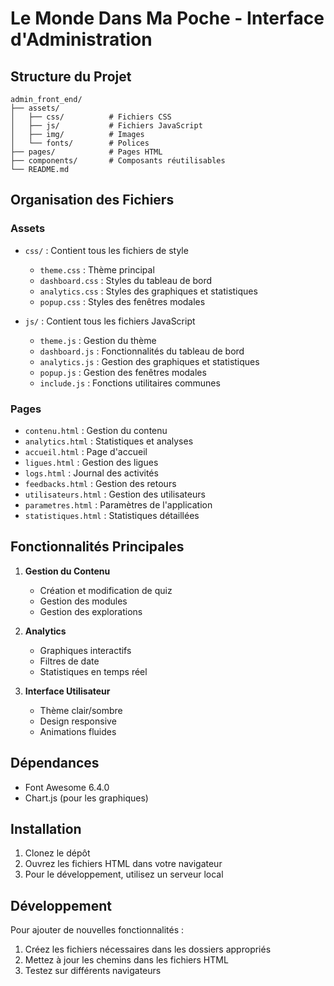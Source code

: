 # Le Monde Dans Ma Poche - Interface d'Administration

## Structure du Projet

```
admin_front_end/
├── assets/
│   ├── css/          # Fichiers CSS
│   ├── js/           # Fichiers JavaScript
│   ├── img/          # Images
│   └── fonts/        # Polices
├── pages/            # Pages HTML
├── components/       # Composants réutilisables
└── README.md
```

## Organisation des Fichiers

### Assets
- `css/` : Contient tous les fichiers de style
  - `theme.css` : Thème principal
  - `dashboard.css` : Styles du tableau de bord
  - `analytics.css` : Styles des graphiques et statistiques
  - `popup.css` : Styles des fenêtres modales

- `js/` : Contient tous les fichiers JavaScript
  - `theme.js` : Gestion du thème
  - `dashboard.js` : Fonctionnalités du tableau de bord
  - `analytics.js` : Gestion des graphiques et statistiques
  - `popup.js` : Gestion des fenêtres modales
  - `include.js` : Fonctions utilitaires communes

### Pages
- `contenu.html` : Gestion du contenu
- `analytics.html` : Statistiques et analyses
- `accueil.html` : Page d'accueil
- `ligues.html` : Gestion des ligues
- `logs.html` : Journal des activités
- `feedbacks.html` : Gestion des retours
- `utilisateurs.html` : Gestion des utilisateurs
- `parametres.html` : Paramètres de l'application
- `statistiques.html` : Statistiques détaillées

## Fonctionnalités Principales

1. **Gestion du Contenu**
   - Création et modification de quiz
   - Gestion des modules
   - Gestion des explorations

2. **Analytics**
   - Graphiques interactifs
   - Filtres de date
   - Statistiques en temps réel

3. **Interface Utilisateur**
   - Thème clair/sombre
   - Design responsive
   - Animations fluides

## Dépendances

- Font Awesome 6.4.0
- Chart.js (pour les graphiques)

## Installation

1. Clonez le dépôt
2. Ouvrez les fichiers HTML dans votre navigateur
3. Pour le développement, utilisez un serveur local

## Développement

Pour ajouter de nouvelles fonctionnalités :
1. Créez les fichiers nécessaires dans les dossiers appropriés
2. Mettez à jour les chemins dans les fichiers HTML
3. Testez sur différents navigateurs 
